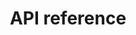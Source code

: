 ---
pcx_content_type: navigation
title: API reference
external_link: https://api.cloudflare.com/#radar-netflows-properties
weight: 5
_build:
  publishResources: false
  render: never
---